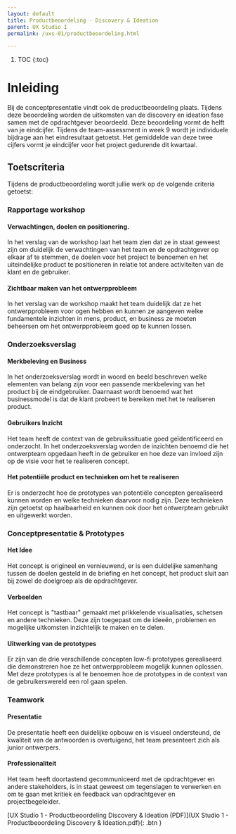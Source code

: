 ```yaml
---
layout: default
title: Productbeoordeling - Discovery & Ideation
parent: UX Studio I
permalink: /uxs-01/productbeoordeling.html

---
```


1. TOC
{:toc}

# Inleiding

Bij de conceptpresentatie vindt ook de productbeoordeling plaats.
Tijdens deze beoordeling worden de uitkomsten van de discovery en
ideation fase samen met de opdrachtgever beoordeeld. Deze beoordeling
vormt de helft van je eindcijfer. Tijdens de team-assessment in week 9
wordt je individuele bijdrage aan het eindresultaat getoetst. Het
gemiddelde van deze twee cijfers vormt je eindcijfer voor het project
gedurende dit kwartaal.

## Toetscriteria

Tijdens de productbeoordeling wordt jullie werk op de volgende criteria
getoetst:

### Rapportage workshop 

#### Verwachtingen, doelen en positionering. 

In het verslag van de workshop laat het team zien dat ze in staat
geweest zijn om duidelijk de verwachtingen van het team en de
opdrachtgever op elkaar af te stemmen, de doelen voor het project te
benoemen en het uiteindelijke product te positioneren in relatie tot
andere activiteiten van de klant en de gebruiker.

#### Zichtbaar maken van het ontwerpprobleem 

In het verslag van de workshop maakt het team duidelijk dat ze het
ontwerpprobleem voor ogen hebben en kunnen ze aangeven welke
fundamentele inzichten in mens, product, en business ze moeten beheersen
om het ontwerpprobleem goed op te kunnen lossen.

### Onderzoeksverslag 

#### Merkbeleving en Business 

In het onderzoeksverslag wordt in woord en beeld beschreven welke
elementen van belang zijn voor een passende merkbeleving van het product
bij de eindgebruiker. Daarnaast wordt benoemd wat het businessmodel is
dat de klant probeert te bereiken met het te realiseren product.

#### Gebruikers Inzicht 

Het team heeft de context van de gebruikssituatie goed geïdentificeerd
en onderzocht. In het onderzoeksverslag worden de inzichten benoemd die
het ontwerpteam opgedaan heeft in de gebruiker en hoe deze van invloed
zijn op de visie voor het te realiseren concept.

#### Het potentiële product en technieken om het te realiseren

Er is onderzocht hoe de prototypes van potentiële concepten gerealiseerd
kunnen worden en welke technieken daarvoor nodig zijn. Deze technieken
zijn getoetst op haalbaarheid en kunnen ook door het ontwerpteam
gebruikt en uitgewerkt worden.

### Conceptpresentatie & Prototypes 

#### Het Idee 

Het concept is origineel en vernieuwend, er is een duidelijke samenhang
tussen de doelen gesteld in de briefing en het concept, het product
sluit aan bij zowel de doelgroep als de opdrachtgever.

#### Verbeelden 

Het concept is "tastbaar" gemaakt met prikkelende visualisaties,
schetsen en andere technieken. Deze zijn toegepast om de ideeën,
problemen en mogelijke uitkomsten inzichtelijk te maken en te delen.

#### Uitwerking van de prototypes

Er zijn van de drie verschillende concepten low-fi prototypes
gerealiseerd die demonstreren hoe ze het ontwerpprobleem mogelijk kunnen
oplossen. Met deze prototypes is al te benoemen hoe de prototypes in de
context van de gebruikerswereld een rol gaan spelen.

### Teamwork

#### Presentatie 

De presentatie heeft een duidelijke opbouw en is visueel ondersteund, de
kwaliteit van de antwoorden is overtuigend, het team presenteert zich
als junior ontwerpers.

#### Professionaliteit

Het team heeft doortastend gecommuniceerd met de opdrachtgever en andere
stakeholders, is in staat geweest om tegenslagen te verwerken en om te
gaan met kritiek en feedback van opdrachtgever en projectbegeleider.

[UX Studio 1 - Productbeoordeling Discovery & Ideation (PDF)](UX Studio 1 - Productbeoordeling Discovery & Ideation.pdf){: .btn }